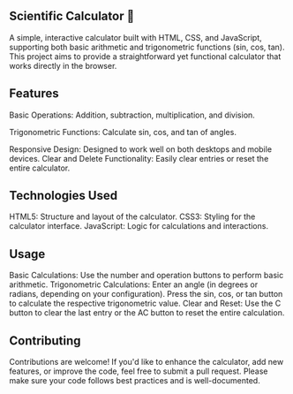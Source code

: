 ## Scientific Calculator 🧮
A simple, interactive calculator built with HTML, CSS, and JavaScript, supporting both basic arithmetic and trigonometric functions (sin, cos, tan). This project aims to provide a straightforward yet functional calculator that works directly in the browser.

## Features
Basic Operations: Addition, subtraction, multiplication, and division.

Trigonometric Functions: Calculate sin, cos, and tan of angles.

Responsive Design: Designed to work well on both desktops and mobile devices.
Clear and Delete Functionality: Easily clear entries or reset the entire calculator.

## Technologies Used
HTML5: Structure and layout of the calculator.
CSS3: Styling for the calculator interface.
JavaScript: Logic for calculations and interactions.

## Usage
Basic Calculations: Use the number and operation buttons to perform basic arithmetic.
Trigonometric Calculations:
Enter an angle (in degrees or radians, depending on your configuration).
Press the sin, cos, or tan button to calculate the respective trigonometric value.
Clear and Reset: Use the C button to clear the last entry or the AC button to reset the entire calculation.

## Contributing
Contributions are welcome! If you'd like to enhance the calculator, add new features, or improve the code, feel free to submit a pull request. Please make sure your code follows best practices and is well-documented.

